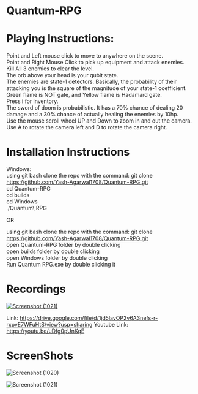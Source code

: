 # Quantum-RPG  
# Playing Instructions:  
Point and Left mouse click to move to anywhere on the scene.  
Point and Right Mouse Click to pick up equipment and attack enemies.  
Kill All 3 enemies to clear the level.  
The orb above your head is your qubit state.  
The enemies are state-1 detectors. Basically, the probability of their attacking you is the square of the magnitude of your state-1 coefficient.  
Green flame is NOT gate, and Yellow flame is Hadamard gate.  
Press i for inventory.  
The sword of doom is probabilistic. It has a 70% chance of dealing 20 damage and a 30% chance of actually healing the enemies by 10hp.  
Use the mouse scroll wheel UP and Down to zoom in and out the camera.  
Use A to rotate the camera left and D to rotate the camera right.   ​
  
# Installation Instructions  

Windows:  
using git bash clone the repo with the command: git clone https://github.com/Yash-Agarwal1708/Quantum-RPG.git  
cd Quantum-RPG  
cd builds  
cd Windows  
./Quantum\ RPG
  
OR  
  
using git bash clone the repo with the command: git clone https://github.com/Yash-Agarwal1708/Quantum-RPG.git  
open Quantum-RPG folder by double clicking  
open builds folder by double clicking  
open Windows folder by double clicking  
Run Quantum RPG.exe by double clicking it  

# Recordings  

[![Screenshot (1021)](https://github.com/Yash-Agarwal1708/Quantum-RPG/assets/103818600/d8d1f35f-b5c0-4eef-914f-a352aef40901)](https://drive.google.com/file/d/1jd5lavOP2v6A3nefs-r-rxpvE7WFuHtS/view?usp=sharing)  

Link: https://drive.google.com/file/d/1jd5lavOP2v6A3nefs-r-rxpvE7WFuHtS/view?usp=sharing
Youtube Link: https://youtu.be/uDfg0pUnKqE

# ScreenShots
![Screenshot (1020)](https://github.com/Yash-Agarwal1708/Quantum-RPG/assets/103818600/a365c80c-624b-43ce-bb18-ec85a04c01b5)   
  
![Screenshot (1021)](https://github.com/Yash-Agarwal1708/Quantum-RPG/assets/103818600/c3c4f5e0-8058-4f20-bdba-224d87428b5c)   
  
